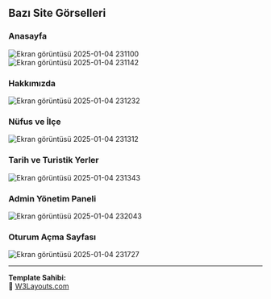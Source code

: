 ## Bazı Site Görselleri

### Anasayfa
![Ekran görüntüsü 2025-01-04 231100](https://github.com/user-attachments/assets/dfed23c0-3288-4e73-8b5f-02765eecc29a)
![Ekran görüntüsü 2025-01-04 231142](https://github.com/user-attachments/assets/e0237df0-00d2-45a6-8780-b45438e5b8c6)

### Hakkımızda
![Ekran görüntüsü 2025-01-04 231232](https://github.com/user-attachments/assets/c66a33ae-6f5a-4679-b5eb-70e7f60ae15d)

### Nüfus ve İlçe
![Ekran görüntüsü 2025-01-04 231312](https://github.com/user-attachments/assets/c3fb8050-9b1d-4ae5-b9ae-89e8431ac690)

### Tarih ve Turistik Yerler
![Ekran görüntüsü 2025-01-04 231343](https://github.com/user-attachments/assets/d019ca0c-5d68-4d65-9056-dd2fca49f104)

### Admin Yönetim Paneli
![Ekran görüntüsü 2025-01-04 232043](https://github.com/user-attachments/assets/b74e2de6-4d5c-4c7d-8647-9dec89a5d5ac)

### Oturum Açma Sayfası
![Ekran görüntüsü 2025-01-04 231727](https://github.com/user-attachments/assets/dfd30239-8f0c-4e84-981b-615893fb2942)

---

**Template Sahibi:**  
🔗 [W3Layouts.com](https://w3layouts.com/)
